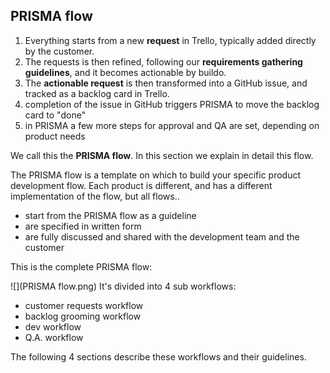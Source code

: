 

## PRISMA flow

1. Everything starts from a new **request** in Trello, typically added directly by the customer.
2. The requests is then refined, following our **requirements gathering guidelines**, and it becomes actionable by buildo.
3. The **actionable request** is then transformed into a GitHub issue, and tracked as a backlog card in Trello.
4. completion of the issue in GitHub triggers PRISMA to move the backlog card to "done"
5. in PRISMA a few more steps for approval and QA are set, depending on product needs

We call this the **PRISMA flow**. In this section we explain in detail this flow.

The PRISMA flow is a template on which to build your specific product development flow. Each product is different, and has a different implementation of the flow, but all flows..

- start from the PRISMA flow as a guideline
- are specified in written form
- are fully discussed and shared with the development team and the customer

This is the complete PRISMA flow:

![](PRISMA flow.png)
It's divided into 4 sub workflows:

- customer requests workflow
- backlog grooming workflow
- dev workflow
- Q.A. workflow

The following 4 sections describe these workflows and their guidelines.